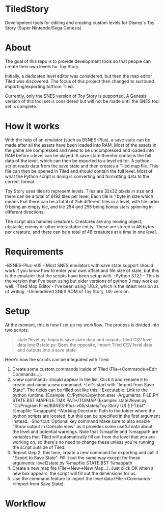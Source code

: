 # TiledStory
Development tools for editing and creating custom levels for Disney's Toy Story (Super Nintendo/Sega Genesis)

# About
The goal of this repo is to provide development tools so that people can create their own levels for Toy Story.

Initially, a dedicated level editor was considered, but then the map editor Tiled was discovered. The focus of this project then changed to surround importing/exporting to/from Tiled.

Currently, only the SNES version of Toy Story is supported. A Genesis version of this tool set is considered but will not be made until the SNES tool set is complete.

# How it works
With the help of an emulator (such as BSNES-Plus), a save state can be made after all the assets have been loaded into RAM. Most of the assets in the game are compressed and need to be uncompressed and loaded into RAM before a level can be played. A save state therefor contains the full data of the level, which can then be exported to a level editor. A python script reads data from the save state and then creates a Tiled map file. This file can then be opened in Tiled and should contain the full level. Most of what the Python script is doing is converting and formatting data to the correct format.

Toy Story uses tiles to represent levels. Tiles are 32x32 pixels in size and there can be a total of 8192 tiles per level. Each tile is 1 byte in size which means that there can be a total of 256 different tiles in a level, with tile index 0 being an empty tile, and tile 254 and 255 being bonus stars spinning in different directions.

The script also handles creatures. Creatures are any moving object, obstacle, enemy or other interactable entity. These are stored in 48 bytes per creature, and there can be a total of 48 creatures at a time in one level.

# Requirements 
-BSNES-Plus-v05 - Most SNES emulators with save state support should work if you know how to enter your own offset and file size of state, but this is the emulator that the scripts have been setup with.
-Python 3.12.1 - This is the version that I've been using but older versions of python 3 may work as well.
-Tiled Map Editor - I've been using 1.10.2, which is the latest version as of writing.
-Unheadered SNES ROM of Toy Story, US-version.

# Setup
At the moment, this is how I set up my workflow.
The process is divided into two scripts:

>state2level.py: Imports save state data and outputs Tiled CSV level data
>level2state.py: Does the opposite, import Tiled CSV level data and outputs into a save state

Here's how the scripts can be integrated with Tiled:
1. Create some custom commands inside of Tiled (File->Commands->Edit Commands...).
2. \<new command> should appear in the list. Click it and rename it to create and name a new command.
   -Let's start with "Import from Save State". The fields can be filled out like this:
    -Executable: Link to the python runtime. (Example: C:/Python3/python.exe)
     -Arguments: FILE.PY STATE.BST MAPFILE.TMX PATH/TO/MAP (Example: state2level.py "C:/Program Files/BSNES-Plus-v05/states/Toy Story (U) [!]-1.bst" %mapfile %mappath)
      -Working Directory: Path to the folder where the python scripts are located, but this can be specified in the first argument instead.
   -Shortcut: Optional key command
   Make sure to also enable "Show output in Console view" as it provides some useful data about the level and potential warnings.
   Note that %mapfile and %mappath are variables that Tiled will automatically fill out from the level that you are working on, so there's no need to change these unless you're running the script outside of Tiled.
4. Repeat step 2, this time, create a new command for exporting and call it "Export to Save State". Fill it out the same way except for these arguments: level2state.py %mapfile STATE.BST %mappath
5. Create a new map file (File->New->New Map...). Just click OK when a new box appears, the script will fill out the dimensions for us.
6. Use the command feature to import the level data (File->Commands->Import from Save State). 

# Workflow
